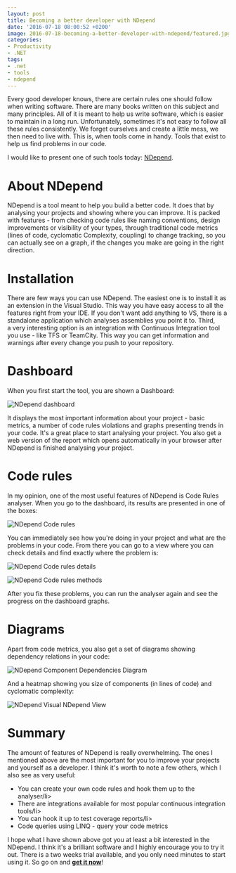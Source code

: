 ```yaml
---
layout: post
title: Becoming a better developer with NDepend
date: '2016-07-18 08:00:52 +0200'
image: 2016-07-18-becoming-a-better-developer-with-ndepend/featured.jpg
categories:
- Productivity
- .NET
tags:
- .net
- tools
- ndepend
---
```

Every good developer knows, there are certain rules one should follow when writing software. There are many books written on this subject and many principles. All of it is meant to help us write software, which is easier to maintain in a long run. Unfortunately, sometimes it's not easy to follow all these rules consistently. We forget ourselves and create a little mess, we then need to live with. This is, when tools come in handy. Tools that exist to help us find problems in our code.

I would like to present one of such tools today: [NDepend](http://www.ndepend.com/).

# About NDepend
NDepend is a tool meant to help you build a better code. It does that by analysing your projects and showing where you can improve. It is packed with features - from checking code rules like naming conventions, design improvements or visibility of your types, through traditional code metrics (lines of code, cyclomatic Complexity, coupling) to change tracking, so you can actually see on a graph, if the changes you make are going in the right direction.

# Installation
There are few ways you can use NDepend. The easiest one is to install it as an extension in the Visual Studio. This way you have easy access to all the features right from your IDE. If you don't want add anything to VS, there is a standalone application which analyses assemblies you point it to. Third, a&nbsp;very interesting option is an integration with Continuous Integration tool you use - like TFS or TeamCity. This way you can get information and warnings after every change you push to your repository.

# Dashboard
When you first start the tool, you are shown a Dashboard:

![NDepend dashboard](/images/posts/2016-07-18-becoming-a-better-developer-with-ndepend/dashboard.jpg)

It displays the most important information about your project - basic metrics, a&nbsp;number of code rules violations and graphs presenting trends in your code. It's a great place to start analysing your project. You also get a web version of the report which opens automatically in your browser after NDepend is finished analysing your project.

# Code rules
In my opinion, one of the most useful features of NDepend is Code Rules analyser. When you go to the dashboard, its results&nbsp;are presented in one of the boxes:

![NDepend Code rules](/images/posts/2016-07-18-becoming-a-better-developer-with-ndepend/code-rules.png)

You can immediately see how you're doing in your project and what are the problems in your code. From there you can go to a view where you can check details and find exactly where the problem is:

![NDepend Code rules details](/images/posts/2016-07-18-becoming-a-better-developer-with-ndepend/code-rules-details.png)

![NDepend Code rules methods](/images/posts/2016-07-18-becoming-a-better-developer-with-ndepend/code-rules-methods.png)

After you fix these problems, you can run the analyser again and see the progress on the dashboard graphs.

# Diagrams
Apart from code metrics, you also get a set of diagrams showing dependency relations in your code:

![NDepend Component Dependencies Diagram](/images/posts/2016-07-18-becoming-a-better-developer-with-ndepend/ComponentDependenciesDiagram.jpg)

And a heatmap showing you size of components (in lines of code) and cyclomatic complexity:

![NDepend Visual NDepend View](/images/posts/2016-07-18-becoming-a-better-developer-with-ndepend/VisualNDependView.jpg)

# Summary
The amount of features of NDepend is really overwhelming. The ones I mentioned above are the most important for you to improve your projects and yourself as a developer. I think it's worth to note a few others, which I also see as very useful:

* You can create your own code rules and hook them up to the analyser/li>
* There are integrations available for most popular continuous integration tools/li>
* You can hook it up to test coverage reports/li>
* Code queries using LINQ - query your code metrics

I hope what I have shown above got you at least a bit interested in the NDepend. I think it's a brilliant software and I highly encourage you to try it out. There is a two weeks trial available, and you only need minutes to start using it. So go on and [**get it now**](http://www.ndepend.com/Download.aspx)!

